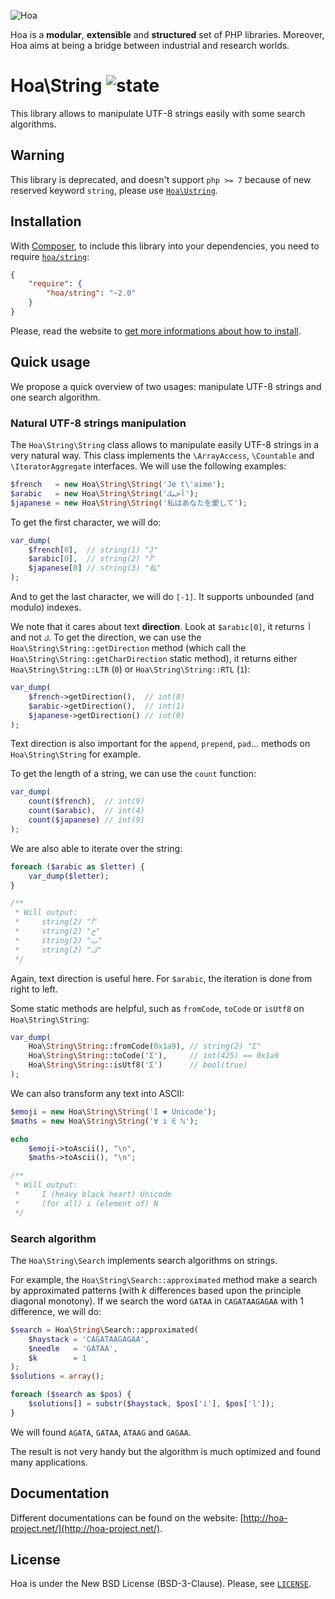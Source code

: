 ![Hoa](http://static.hoa-project.net/Image/Hoa_small.png)

Hoa is a **modular**, **extensible** and **structured** set of PHP libraries.
Moreover, Hoa aims at being a bridge between industrial and research worlds.

# Hoa\String ![state](http://central.hoa-project.net/State/String)

This library allows to manipulate UTF-8 strings easily with some search
algorithms.

## Warning

This library is deprecated, and doesn't support `php >= 7` because of new
reserved keyword `string`, please use
[`Hoa\Ustring`](http://central.hoa-project.net/Resource/Library/Ustring).

## Installation

With [Composer](http://getcomposer.org/), to include this library into your
dependencies, you need to require
[`hoa/string`](https://packagist.org/packages/hoa/string):

```json
{
    "require": {
        "hoa/string": "~2.0"
    }
}
```

Please, read the website to [get more informations about how to
install](http://hoa-project.net/Source.html).

## Quick usage

We propose a quick overview of two usages: manipulate UTF-8 strings and one
search algorithm.

### Natural UTF-8 strings manipulation

The `Hoa\String\String` class allows to manipulate easily UTF-8 strings in a
very natural way. This class implements the `\ArrayAccess`, `\Countable` and
`\IteratorAggregate` interfaces. We will use the following examples:

```php
$french   = new Hoa\String\String('Je t\'aime');
$arabic   = new Hoa\String\String('أحبك');
$japanese = new Hoa\String\String('私はあなたを愛して');
```

To get the first character, we will do:

```php
var_dump(
    $french[0],  // string(1) "J"
    $arabic[0],  // string(2) "أ"
    $japanese[0] // string(3) "私"
);
```

And to get the last character, we will do `[-1]`. It supports unbounded (and
modulo) indexes.

We note that it cares about text **direction**. Look at `$arabic[0]`, it returns
`أ` and not `ك`. To get the direction, we can use the
`Hoa\String\String::getDirection` method (which call the
`Hoa\String\String::getCharDirection` static method), it returns either
`Hoa\String\String::LTR` (`0`) or `Hoa\String\String::RTL` (`1`):

```php
var_dump(
    $french->getDirection(),  // int(0)
    $arabic->getDirection(),  // int(1)
    $japanese->getDirection() // int(0)
);
```

Text direction is also important for the `append`, `prepend`, `pad`… methods on
`Hoa\String\String` for example. 

To get the length of a string, we can use the `count` function:

```php
var_dump(
    count($french),  // int(9)
    count($arabic),  // int(4)
    count($japanese) // int(9)
);
```

We are also able to iterate over the string:

```php
foreach ($arabic as $letter) {
    var_dump($letter);
}

/**
 * Will output:
 *     string(2) "أ"
 *     string(2) "ح"
 *     string(2) "ب"
 *     string(2) "ك"
 */
```

Again, text direction is useful here. For `$arabic`, the iteration is done from
right to left.

Some static methods are helpful, such as `fromCode`, `toCode` or `isUtf8` on
`Hoa\String\String`:

```php
var_dump(
    Hoa\String\String::fromCode(0x1a9), // string(2) "Ʃ"
    Hoa\String\String::toCode('Ʃ'),     // int(425) == 0x1a9
    Hoa\String\String::isUtf8('Ʃ')      // bool(true)
);
```

We can also transform any text into ASCII:

```php
$emoji = new Hoa\String\String('I ❤ Unicode');
$maths = new Hoa\String\String('∀ i ∈ ℕ');

echo
    $emoji->toAscii(), "\n",
    $maths->toAscii(), "\n";

/**
 * Will output:
 *     I (heavy black heart) Unicode
 *     (for all) i (element of) N
 */
```

### Search algorithm

The `Hoa\String\Search` implements search algorithms on strings.

For example, the `Hoa\String\Search::approximated` method make a search by
approximated patterns (with *k* differences based upon the principle diagonal
monotony). If we search the word `GATAA` in `CAGATAAGAGAA` with 1 difference, we
will do:

```php
$search = Hoa\String\Search::approximated(
    $haystack = 'CAGATAAGAGAA',
    $needle   = 'GATAA',
    $k        = 1
);
$solutions = array();

foreach ($search as $pos) {
    $solutions[] = substr($haystack, $pos['i'], $pos['l']);
}
```

We will found `AGATA`, `GATAA`, `ATAAG` and `GAGAA`.

The result is not very handy but the algorithm is much optimized and found many
applications.

## Documentation

Different documentations can be found on the website:
[http://hoa-project.net/](http://hoa-project.net/).

## License

Hoa is under the New BSD License (BSD-3-Clause). Please, see
[`LICENSE`](http://hoa-project.net/LICENSE).
